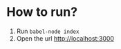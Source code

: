 How to run?
===

1. Run `babel-node index`
1. Open the url [http://localhost:3000](http://localhost:3000)

